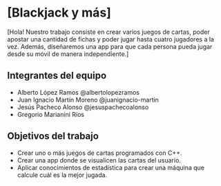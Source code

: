 # [Blackjack y más]

[Hola! Nuestro trabajo consiste en crear varios juegos de cartas, poder apostar una cantidad de fichas y poder jugar hasta cuatro 
jugadores a la vez. Además, diseñaremos una app para que cada persona pueda jugar desde su móvil de manera independiente.]

## Integrantes del equipo

- Alberto López Ramos @albertolopezramos
- Juan Ignacio Martín Moreno @juanignacio-martin
- Jesús Pacheco Alonso @jesuspachecoalonso
- Gregorio Marianini Ríos

## Objetivos del trabajo

- Crear uno o más juegos de cartas programados con C++.
- Crear una app donde se visualicen las cartas del usuario.
- Aplicar conocimientos de estadística para crear una máquina que calcule cuál es la mejor jugada.
